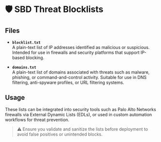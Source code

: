 # 🛡️ SBD Threat Blocklists

## Files

- **`blocklist.txt`**  
  A plain-text list of IP addresses identified as malicious or suspicious. Intended for use in firewalls and security platforms that support IP-based blocking.

- **`domains.txt`**  
  A plain-text list of domains associated with threats such as malware, phishing, or command-and-control activity. Suitable for use in DNS filtering, anti-spyware profiles, or URL filtering systems.

## Usage

These lists can be integrated into security tools such as Palo Alto Networks firewalls via External Dynamic Lists (EDLs), or used in custom automation workflows for threat prevention.

> ⚠️ Ensure you validate and sanitize the lists before deployment to avoid false positives or unintended blocks.
